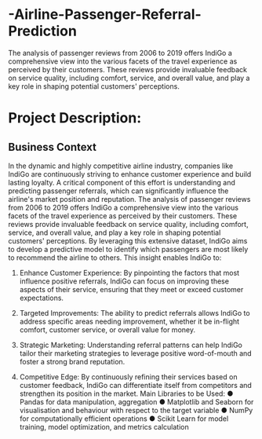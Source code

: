 # -Airline-Passenger-Referral-Prediction
 The analysis of passenger reviews from 2006 to 2019  offers IndiGo a comprehensive view into the various facets of the travel experience as perceived  by their customers. These reviews provide invaluable feedback on service quality, including  comfort, service, and overall value, and play a key role in shaping potential customers'  perceptions. 

# Project Description: 
## Business Context 
In the dynamic and highly competitive airline industry, companies like IndiGo are continuously 
striving to enhance customer experience and build lasting loyalty. A critical component of this 
effort is understanding and predicting passenger referrals, which can significantly influence the 
airline's market position and reputation. The analysis of passenger reviews from 2006 to 2019 
offers IndiGo a comprehensive view into the various facets of the travel experience as perceived 
by their customers. These reviews provide invaluable feedback on service quality, including 
comfort, service, and overall value, and play a key role in shaping potential customers' 
perceptions. 
By leveraging this extensive dataset, IndiGo aims to develop a predictive model to identify which 
passengers are most likely to recommend the airline to others. This insight enables IndiGo to: 

1. Enhance Customer Experience: 
By pinpointing the factors that most influence positive referrals, IndiGo can focus on improving 
these aspects of their service, ensuring that they meet or exceed customer expectations. 

2. Targeted Improvements: 
The ability to predict referrals allows IndiGo to address specific areas needing improvement, 
whether it be in-flight comfort, customer service, or overall value for money. 

3. Strategic Marketing: 
Understanding referral patterns can help IndiGo tailor their marketing strategies to leverage 
positive word-of-mouth and foster a strong brand reputation. 

4. Competitive Edge: 
By continuously refining their services based on customer feedback, IndiGo can differentiate 
itself from competitors and strengthen its position in the market. 
Main Libraries to be Used: 
● Pandas for data manipulation, aggregation 
● Matplotlib and Seaborn for visualisation and behaviour with respect to the target variable 
● NumPy for computationally efficient operations 
● Scikit Learn for model training, model optimization, and metrics calculation
